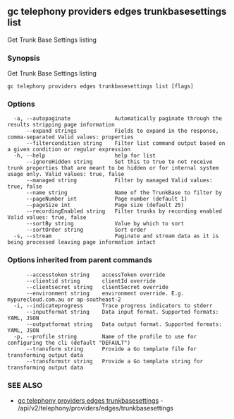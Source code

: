 ## gc telephony providers edges trunkbasesettings list

Get Trunk Base Settings listing

### Synopsis

Get Trunk Base Settings listing

```
gc telephony providers edges trunkbasesettings list [flags]
```

### Options

```
  -a, --autopaginate              Automatically paginate through the results stripping page information
      --expand strings            Fields to expand in the response, comma-separated Valid values: properties
      --filtercondition string    Filter list command output based on a given condition or regular expression
  -h, --help                      help for list
      --ignoreHidden string       Set this to true to not receive trunk properties that are meant to be hidden or for internal system usage only. Valid values: true, false
      --managed string            Filter by managed Valid values: true, false
      --name string               Name of the TrunkBase to filter by
      --pageNumber int            Page number (default 1)
      --pageSize int              Page size (default 25)
      --recordingEnabled string   Filter trunks by recording enabled Valid values: true, false
      --sortBy string             Value by which to sort
      --sortOrder string          Sort order
  -s, --stream                    Paginate and stream data as it is being processed leaving page information intact
```

### Options inherited from parent commands

```
      --accesstoken string    accessToken override
      --clientid string       clientId override
      --clientsecret string   clientSecret override
      --environment string    environment override. E.g. mypurecloud.com.au or ap-southeast-2
  -i, --indicateprogress      Trace progress indicators to stderr
      --inputformat string    Data input format. Supported formats: YAML, JSON
      --outputformat string   Data output format. Supported formats: YAML, JSON
  -p, --profile string        Name of the profile to use for configuring the cli (default "DEFAULT")
      --transform string      Provide a Go template file for transforming output data
      --transformstr string   Provide a Go template string for transforming output data
```

### SEE ALSO

* [gc telephony providers edges trunkbasesettings](gc_telephony_providers_edges_trunkbasesettings.html)	 - /api/v2/telephony/providers/edges/trunkbasesettings


